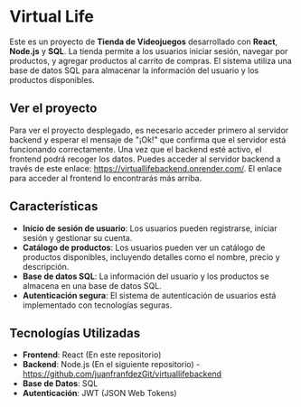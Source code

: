 # Virtual Life
Este es un proyecto de **Tienda de Videojuegos** desarrollado con **React**, **Node.js** y **SQL**. La tienda permite a los usuarios iniciar sesión, navegar por productos, y agregar productos al carrito de compras. El sistema utiliza una base de datos SQL para almacenar la información del usuario y los productos disponibles.

## Ver el proyecto
Para ver el proyecto desplegado, es necesario acceder primero al servidor backend y esperar el mensaje de "¡Ok!" que confirma que el servidor está funcionando correctamente. Una vez que el backend esté activo, el frontend podrá recoger los datos. Puedes acceder al servidor backend a través de este enlace: https://virtuallifebackend.onrender.com/. El enlace para acceder al frontend lo encontrarás más arriba.
## Características

- **Inicio de sesión de usuario**: Los usuarios pueden registrarse, iniciar sesión y gestionar su cuenta.
- **Catálogo de productos**: Los usuarios pueden ver un catálogo de productos disponibles, incluyendo detalles como el nombre, precio y descripción.
- **Base de datos SQL**: La información del usuario y los productos se almacena en una base de datos SQL.
- **Autenticación segura**: El sistema de autenticación de usuarios está implementado con tecnologías seguras.

## Tecnologías Utilizadas

- **Frontend**: React (En este repositorio)
- **Backend**: Node.js (En el siguiente repositorio) - https://github.com/juanfranfdezGit/virtuallifebackend
- **Base de Datos**: SQL
- **Autenticación**: JWT (JSON Web Tokens)

